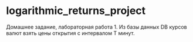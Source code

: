 # logarithmic_returns_project
Домашнее задание, лабораторная работа 1. Из базы данных DB курсов валют взять цены открытия с интервалом T минут.
